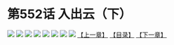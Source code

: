# 第552话 入出云（下）
![](https://mhpic.xiaomingtaiji.net/comic/D/斗破苍穹拆分版/552话/1.jpg-zymk.middle.webp)
![](https://mhpic.xiaomingtaiji.net/comic/D/斗破苍穹拆分版/552话/2.jpg-zymk.middle.webp)
![](https://mhpic.xiaomingtaiji.net/comic/D/斗破苍穹拆分版/552话/3.jpg-zymk.middle.webp)
![](https://mhpic.xiaomingtaiji.net/comic/D/斗破苍穹拆分版/552话/4.jpg-zymk.middle.webp)
![](https://mhpic.xiaomingtaiji.net/comic/D/斗破苍穹拆分版/552话/5.jpg-zymk.middle.webp)
![](https://mhpic.xiaomingtaiji.net/comic/D/斗破苍穹拆分版/552话/6.jpg-zymk.middle.webp)
![](https://mhpic.xiaomingtaiji.net/comic/D/斗破苍穹拆分版/552话/7.jpg-zymk.middle.webp)
![](https://mhpic.xiaomingtaiji.net/comic/D/斗破苍穹拆分版/552话/8.jpg-zymk.middle.webp)
[【上一章】](./551.md)
[【目录】](./READMD.md)
[【下一章】](./553.md)
